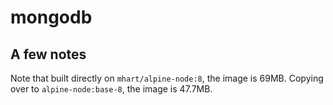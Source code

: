 # mongodb

## A few notes
Note that built directly on `mhart/alpine-node:8`, the image is 69MB.  Copying over to `alpine-node:base-8`, the image is  47.7MB.

